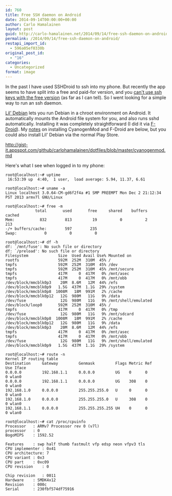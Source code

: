 ```yaml
---
id: 760
title: Free SSH daemon on Android
date: 2014-09-14T00:00:00+00:00
author: Carlo Hamalainen
layout: post
guid: http://carlo-hamalainen.net/2014/09/14/free-ssh-daemon-on-android/
permalink: /2014/09/14/free-ssh-daemon-on-android/
restapi_import_id:
  - 596a05ef0330b
original_post_id:
  - "16"
categories:
  - Uncategorized
format: image
---
```

In the past I have used SSHDroid to ssh into my phone. But recently the app seems to have split into a free and paid-for version, and you [can't use ssh keys with the free version](http://forum.xda-developers.com/showthread.php?t=921801) (as far as I can tell). So I went looking for a simple way to run an ssh daemon. 

[Lil' Debian](https://github.com/guardianproject/lildebi) lets you run Debian in a chroot environment on Android. It automatically mounts the Android file system for you, and also runs sshd automatically. Installing it was completely straightforward (I did it via [F-Droid](https://f-droid.org/)). My [notes](https://github.com/carlohamalainen/dotfiles/blob/master/cyanogenmod.md) on installing CyanogenMod and F-Droid are below, but you could also install Lil' Debian via the normal Play Store.

<http://gist-it.appspot.com/github/carlohamalainen/dotfiles/blob/master/cyanogenmod.md> 

Here's what I see when logged in to my phone: 

```
root@localhost:~# uptime
 16:53:39 up  4:40,  1 user,  load average: 5.94, 11.37, 6.61

root@localhost:~# uname -a
Linux localhost 3.0.64-CM-gd6f2f4a #1 SMP PREEMPT Mon Dec 2 21:12:34 PST 2013 armv7l GNU/Linux

root@localhost:~# free -m
             total       used       free     shared    buffers     cached
Mem:           832        813         19          0          2        213
-/+ buffers/cache:        597        235
Swap:            0          0          0

root@localhost:~# df -h
df: `/mnt/fuse': No such file or directory
df: `/preload': No such file or directory
Filesystem             Size  Used Avail Use% Mounted on
rootfs                 592M  252M  310M  45% /
tmpfs                  592M  252M  310M  45% /dev
tmpfs                  592M  252M  310M  45% /mnt/secure
tmpfs                  417M     0  417M   0% /mnt/asec
tmpfs                  417M     0  417M   0% /mnt/obb
/dev/block/mmcblk0p3    20M  8.6M   12M  44% /efs
/dev/block/mmcblk0p9   1.5G  437M  1.1G  29% /system
/dev/block/mmcblk0p8  1008M   18M  991M   2% /cache
/dev/block/mmcblk0p12   12G  980M   11G   9% /data
/dev/fuse               12G  980M   11G   9% /mnt/shell/emulated
/dev/block/loop0       592M  252M  310M  45% /
tmpfs                  417M     0  417M   0% /tmp
/dev/fuse               12G  980M   11G   9% /mnt/sdcard
/dev/block/mmcblk0p8  1008M   18M  991M   2% /cache
/dev/block/mmcblk0p12   12G  980M   11G   9% /data
/dev/block/mmcblk0p3    20M  8.6M   12M  44% /efs
tmpfs                  417M     0  417M   0% /mnt/asec
tmpfs                  417M     0  417M   0% /mnt/obb
/dev/fuse               12G  980M   11G   9% /mnt/shell/emulated
/dev/block/mmcblk0p9   1.5G  437M  1.1G  29% /system

root@localhost:~# route -n
Kernel IP routing table
Destination     Gateway         Genmask         Flags Metric Ref    Use Iface
0.0.0.0         192.168.1.1     0.0.0.0         UG    0      0        0 wlan0
0.0.0.0         192.168.1.1     0.0.0.0         UG    308    0        0 wlan0
192.168.1.0     0.0.0.0         255.255.255.0   U     0      0        0 wlan0
192.168.1.0     0.0.0.0         255.255.255.0   U     308    0        0 wlan0
192.168.1.1     0.0.0.0         255.255.255.255 UH    0      0        0 wlan0

root@localhost:~# cat /proc/cpuinfo
Processor   : ARMv7 Processor rev 0 (v7l)
processor   : 0
BogoMIPS    : 1592.52

Features    : swp half thumb fastmult vfp edsp neon vfpv3 tls
CPU implementer : 0x41
CPU architecture: 7
CPU variant : 0x3
CPU part    : 0xc09
CPU revision    : 0

Chip revision   : 0011
Hardware    : SMDK4x12
Revision    : 000c
Serial      : 230fbf574df75916
```
